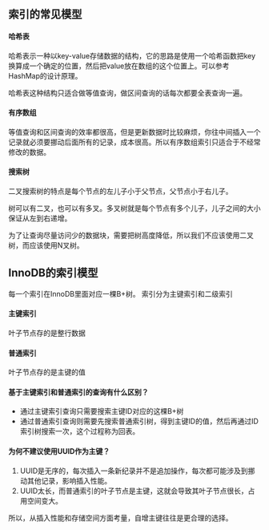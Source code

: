 ## 索引的常见模型

#### 哈希表
哈希表示一种以key-value存储数据的结构，它的思路是使用一个哈希函数把key换算成一个确定的位置，然后把value放在数组的这个位置上。可以参考HashMap的设计原理。

哈希表这种结构只适合做等值查询，做区间查询的话每次都要全表查询一遍。

#### 有序数组
等值查询和区间查询的效率都很高，但是更新数据时比较麻烦，你往中间插入一个记录就必须要挪动后面所有的记录，成本很高。所以有序数组索引只适合于不经常修改的数据。

#### 搜索树
二叉搜索树的特点是每个节点的左儿子小于父节点，父节点小于右儿子。

树可以有二叉，也可以有多叉。多叉树就是每个节点有多个儿子，儿子之间的大小保证从左到右递增。

为了让查询尽量访问少的数据块，需要把树高度降低，所以我们不应该使用二叉树，而应该使用N叉树。


## InnoDB的索引模型
每一个索引在InnoDB里面对应一棵B+树。
索引分为主键索引和二级索引

#### 主键索引
叶子节点存的是整行数据

#### 普通索引
叶子节点存的是主键的值

#### 基于主键索引和普通索引的查询有什么区别？
- 通过主键索引查询只需要搜索主键ID对应的这棵B+树
- 通过普通索引查询则需要先搜索普通索引树，得到主键ID的值，然后再通过ID索引树搜索一次，这个过程称为回表。

#### 为何不建议使用UUID作为主键？
1. UUID是无序的，每次插入一条新纪录并不是追加操作，每次都可能涉及到挪动其他记录，影响插入性能。
2. UUID太长，而普通索引的叶子节点是主键，这就会导致其叶子节点很长，占用空间变大。

所以，从插入性能和存储空间方面考量，自增主键往往是更合理的选择。